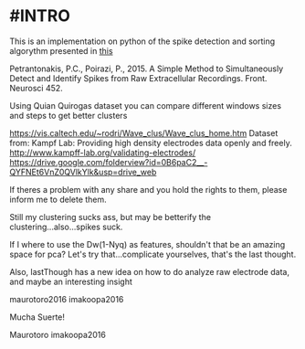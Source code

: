 #INTRO
=====

This is an implementation on python of the spike detection and sorting algorythm presented in [this](http://journal.frontiersin.org/article/10.3389/fnins.2015.00452/full#h8)


Petrantonakis, P.C., Poirazi, P., 2015. A Simple Method to Simultaneously Detect and Identify Spikes from Raw Extracellular Recordings. Front. Neurosci 452.

Using Quian Quirogas dataset you can compare different windows sizes and steps to get better clusters

https://vis.caltech.edu/~rodri/Wave_clus/Wave_clus_home.htm
Dataset from:
Kampf Lab:  Providing high density electrodes data openly and freely.
http://www.kampff-lab.org/validating-electrodes/
https://drive.google.com/folderview?id=0B6paC2__-QYFNEt6VnZ0QVlkYlk&usp=drive_web

If theres a problem with any share and you hold the rights to them, please inform me to delete them.

Still my clustering sucks ass, but may be betterify the clustering...also...spikes suck.

If I where to use the Dw(1-Nyq) as features, shouldn't that be an amazing space for pca? Let's try that...complicate yourselves, that's the last thought.

Also, lastThough has a new idea on how to do analyze raw electrode data, and maybe an interesting insight

maurotoro2016
imakoopa2016

Mucha Suerte!

Maurotoro
imakoopa2016
